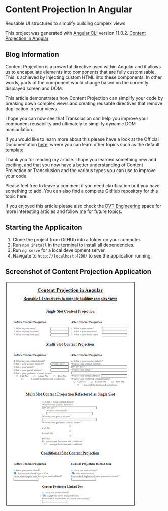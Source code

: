 # Content Projection In Angular
Reusable UI structures to simplify building complex views

This project was generated with [Angular CLI](https://github.com/angular/angular-cli) version 11.0.2.
[Content Projection in Angular](https://medium.com/dvt-engineering/content-projection-in-angular-c23320ba3a70)

## Blog Information
Content Projection is a powerful directive used within Angular and it allows us to encapsulate elements into components that are fully customisable. This is achieved by injecting custom HTML into these components. In other words, parts of the component would change based on the currently displayed screen and DOM.

This article demonstrates how Content Projection can simplify your code by breaking down complex views and creating reusable directives that remove duplication in your views.

I hope you can now see that Transclusion can help you improve your component reusability and ultimately to simplify dynamic DOM manipulation.

If you would like to learn more about this please have a look at the Official Documentation [here](https://angular.io/guide/content-projection), where you can learn other topics such as the default template.

Thank you for reading my article. I hope you learned something new and exciting, and that you now have a better understanding of Content Projection or Transclusion and the various types you can use to improve your code.

Please feel free to leave a comment if you need clarification or if you have something to add. You can also find a complete GitHub repository for this topic here.

If you enjoyed this article please also check the [DVT Engineering](https://medium.com/dvt-engineering) space for more interesting articles and follow [me](https://medium.com/@frossouw) for future topics.

## Starting the Applicaiton
1. Clone the project from GitHUb into a folder on your computer.
2. Run `npm install` in the terminal to install all dependencies.
3. Run `ng serve` for a local development server.
4. Navigate to `http://localhost:4200/` to see the application running.

## Screenshot of Content Projection Application
![](src/assets/screenshot.png)

